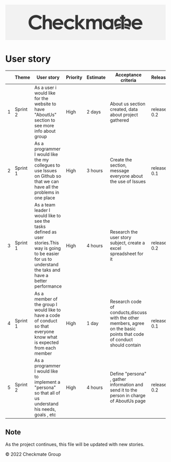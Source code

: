 ![](../../.git_assets/logo.png "Logo")

# User story 



|  	| Theme 	| User story 	| Priority 	| Estimate 	| Acceptance criteria 	| Release 	| Assigned 	|
|---	|---	|---	|---	|---	|---	|---	|---	|
| 1 	|Sprint 2 | As a user i would like for the website to have "AboutUs" section to see more info about group	|  High	| 2 days 	| About us section created, data about project gathered  	| release 0.2 	|  [Samoil-Bogdan Adascalului](https://github.com/archeris32)	|  	
| 2 	| Sprint 1|As a programmer I would like the my collegues to use Issues on Github so that we can have all the problems in one place 	| High  	|  	3 hours| Create the section, message everyone about the use of Issues 	| release 0.1 	|[Zakariya Oulhadj](https://github.com/ZOulhadj) & [Taylor Head](https://github.com/Nero-DevOps)	|  	
| 3 	|Sprint 1| As a team leader I would like to see the tasks defined as user stories.This way is going to be easier for us to understand the taks and have a better performance 	|High  	| 4 hours 	| Research the user story subject, create a excel spreadsheet for it 	| release 0.2 	|[Samoil-Bogdan Adascalului](https://github.com/archeris32) &  [Taylor Head](https://github.com/Nero-DevOps)|  	
| 4 	| Sprint 1| As a member of the group I would like to have a code of conduct so that everyone know what is expected from each member	|  High	|  1 day	| Research code of conducts,discuss with the other members, agree on the basic points that code of conduct should contain 	| release 0.1 	|  [Samoil-Bogdan Adascalului](https://github.com/archeris32)	|  	
| 5 	| Sprint 2|As a programmer I would like to implement a "persona" so that all of us understand his needs, goals , etc  	|  High	| 4 hours 	|Define "persona" , gather information  and send it to the person in charge of AboutUs page  	|  release 0.2	| [Mohammed Kaizra](https://github.com/KezzyRk) &  [Taylor Head](https://github.com/Nero-DevOps) 	|  	



## Note
As the project continues, this file will be updated with new stories.


© 2022 Checkmate Group
